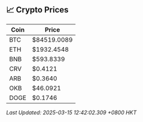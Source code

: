 ## 📈 Crypto Prices

| Coin | Price |
| ---- | ----- |
| BTC | $84519.0089 |
| ETH | $1932.4548 |
| BNB | $593.8339 |
| CRV | $0.4121 |
| ARB | $0.3640 |
| OKB | $46.0921 |
| DOGE | $0.1746 |

_Last Updated: 2025-03-15 12:42:02.309 +0800 HKT_